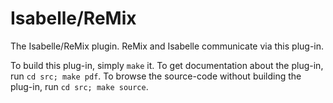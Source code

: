 Isabelle/ReMix
==============

The Isabelle/ReMix plugin. ReMix and Isabelle communicate via this plug-in.

To build this plug-in, simply `make` it.
To get documentation about the plug-in, run `cd src; make pdf`.
To browse the source-code without building the plug-in, run
`cd src; make source`.
